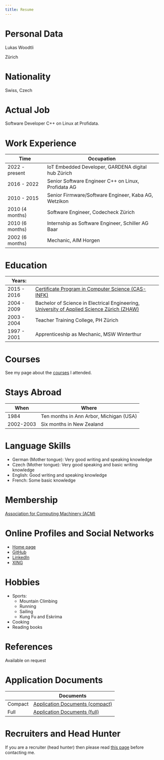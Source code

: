 ```yaml
---
title: Resume
---
```


# Personal Data
Lukas Woodtli

Zürich

# Nationality
Swiss, Czech

# Actual Job
Software Developer C++ on Linux at Profidata.

# Work Experience

| Time            | Occupation
|-----------------|---------------------------------------------------
| 2022 - present  | IoT Embedded Developer, GARDENA digital hub Zürich
| 2016 - 2022     | Senior Software Engineer C++ on Linux, Profidata AG
| 2010 - 2015     | Senior Firmware/Software Engineer, Kaba AG, Wetzikon
| 2010 (4 months) | Software Engineer, Codecheck Zürich
| 2010 (6 months) | Internship as Software Engineer, Schiller AG Baar
| 2002 (6 months) | Mechanic, AIM Horgen


# Education
| Years:         |                                                                                          |
|----------------|------------------------------------------------------------------------------------------|
| 2015 - 2016    | [Certificate Program in Computer Science (CAS-INFK)](https://www.inf.ethz.ch/continuing-education/certificate-program.html) |
| 2004 - 2009    | Bachelor of Science in Electrical Engineering, [University of Applied Science Zürich (ZHAW)](http://www.zhaw.ch) |
| 2003 - 2004    | Teacher Training College, PH Zürich                                                      |
| 1997 - 2001    | Apprenticeship as Mechanic, MSW Winterthur                                               |


# Courses
See my page about the [courses](/courses) I attended.


# Stays Abroad
| When      | Where
|-----------|----------------------------------------
| 1984      | Ten months in Ann Arbor, Michigan (USA)
| 2002-2003 | Six months in New Zealand


# Language Skills

- German (Mother tongue): Very good writing and speaking knowledge
- Czech (Mother tongue): Very good speaking and basic writing knowledge
- English: Good writing and speaking knowledge
- French: Some basic knowledge


# Membership

[Association for Computing Machinery (ACM)](https://www.acm.org/)

# Online Profiles and Social Networks

- [Home page](https://woodtli.engineering/)
- [GitHub](https://github.com/LukasWoodtli)
- [LinkedIn](https://www.linkedin.com/in/lukaswoodtli)
- [XING](https://www.xing.com/profile/Lukas_Woodtli)


# Hobbies

* Sports:
    * Mountain Climbing
    * Running
    * Sailing
    * Kung Fu and Eskrima
* Cooking
* Reading books

# References
Available on request


# Application Documents

|         | Documents                 |
|---------|---------------------------|
| Compact | [Application Documents (compact)](/documents/Application_Documents_Lukas_Woodtli.zip)   |
| Full    | [Application Documents (full)](/documents/Application_Documents_full_Lukas_Woodtli.zip) |



# Recruiters and Head Hunter

If you are a recruiter (head hunter) then please read [this page](/recruiters_headhunters) before contacting me.

